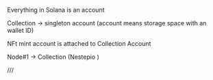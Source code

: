 Everything in Solana is an account 

Collection -> singleton account (account means storage space with an wallet ID)

NFt mint account is attached to Collection Account

Node#1 -> Collection (Nestepio ) 


/// 
